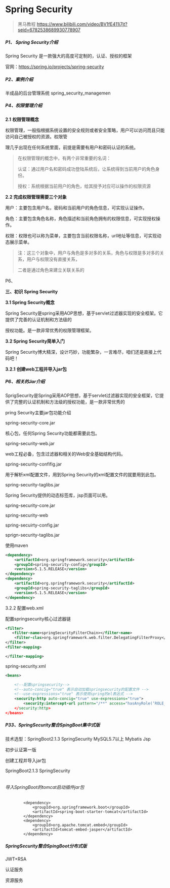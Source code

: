 # Spring Security
> 黑马教程
> https://www.bilibili.com/video/BV1fE411i7jt?seid=6782538689930778907



##### P1、 Spring Security介绍 

Spring Security 是一款强大的高度可定制的，认证、授权的框架

官网：https://spring.io/projects/spring-security

##### P2、案例介绍

半成品的后台管理系统 spring_security_managemen



##### P4、权限管理介绍

**2.1** **权限管理概念**

权限管理，一般指根据系统设置的安全规则或者安全策略，用户可以访问而且只能访问自己被授权的资源。权限管

理几乎出现在任何系统里面，前提是需要有用户和密码认证的系统。

> 在权限管理的概念中，有两个非常重要的名词：
>
> 认证：通过用户名和密码成功登陆系统后，让系统得到当前用户的角色身份。
>
> 授权：系统根据当前用户的角色，给其授予对应可以操作的权限资源

**2.2 完成权限管理需要三个对象**

用户：主要包含用户名，密码和当前用户的角色信息，可实现认证操作。

角色：主要包含角色名称，角色描述和当前角色拥有的权限信息，可实现授权操作。

权限：权限也可以称为菜单，主要包含当前权限名称，url地址等信息，可实现动态展示菜单。

> 注：这三个对象中，用户与角色是多对多的关系，角色与权限是多对多的关系，用户与权限没有直接关系，
>
> 二者是通过角色来建立关联关系的

P6、



**三、初识 Spring Security**

**3.1 Spring Security概念**

Spring Security是spring采用AOP思想，基于servlet过滤器实现的安全框架。它提供了完善的认证机制和方法级的

授权功能。是一款非常优秀的权限管理框架。

**3.2 Spring Security简单入门**

Spring Security博大精深，设计巧妙，功能繁杂，一言难尽，咱们还是直接上代码吧！

**3.2.1** **创建web工程并导入jar包**

##### P6、相关的Jar介绍

SprigSecurity是Spring采用AOP思想，基于servlet过滤器实现的安全框架，它提供了完整的认证机制和方法级的授权功能，是一款非常优秀的

pring Security主要jar包功能介绍

spring-security-core.jar

核心包，任何Spring Security功能都需要此包。

spring-security-web.jar

web工程必备，包含过滤器和相关的Web安全基础结构代码。

spring-security-confifig.jar

用于解析xml配置文件，用到Spring Security的xml配置文件的就要用到此包。

spring-security-taglibs.jar

Spring Security提供的动态标签库，jsp页面可以用。

spring-security-core.jar

spring-security-web

spring-secuirty-config.jar

sprign-security-taglibs.jar



使用maven

```xml
<dependency>
	<artifactId>org.springframework.security</artifactId>
    <groupId>spring-security-config</groupId>
    <version>5.1.5.RELEASE</version>
</dependency>
<dependency>
	<artifactId>org.springframework.security</artifactId>
    <groupId>spring-security-taglibs</groupId>
    <version>5.1.5.RELEASE</version>
</dependency>
```



3.2.2 配置web.xml

配置springsecurity核心过滤器链

```xml
<filter>
   <filter-name>springSecurityFilterChain></filter-name>
    <filter-clas>org.springframework.web.filter.DelegatingFilterProxy</filter-clas>
</filter>
<filter-mapping>

</filter-mapping>
```

spring-security.xml

```xml
<beans>

    <!--配置springsecurity-->
    <!--auto-concig="true" 表示自动加载springsecurity的配置文件 -->
    <!--use-expressions="true" 表示使用spring的el表达式 -->
    <security:http auto-concig="true" use-expressions="true">
        <security:intercept-url pattern="/**" access="hasAnyRole(‘ROLE_USER’)"
    </security:http>
</beans>
```





##### P33、SpringSecurity整合SpingBoot集中式版

技术选型：SpringBoot2.1.3 SpringSecurity MySQL5.7以上 Mybatis Jsp

初步认证第一版

创建工程并导入jar包

SpringBoot2.1.3 SpringSecurity

```xml

```



###### 导入SpringBoot的tomcat启动插件jar包

```
        <dependency>
            <groupId>org.springframework.boot</groupId>
            <artifactId>spring-boot-starter-tomcat</artifactId>
        </dependency>
        <dependency>
            <groupId>org.apache.tomcat.embed</groupId>
            <artifactId>tomcat-embed-jasper</artifactId>
        </dependency>
```



##### SpringSecurity整合SpingBoot分布式版

JWT+RSA

认证服务

资源服务
